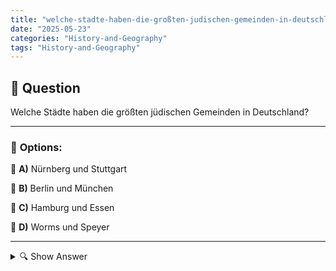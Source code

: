 ```yaml
---
title: "welche-stadte-haben-die-großten-judischen-gemeinden-in-deutschland"
date: "2025-05-23"
categories: "History-and-Geography"
tags: "History-and-Geography"
---
```


## 📌 **Question**

Welche Städte haben die größten jüdischen Gemeinden in Deutschland?



---

### 📝 **Options:**

🔘 **A)** Nürnberg und Stuttgart

🔘 **B)** Berlin und München

🔘 **C)** Hamburg und Essen

🔘 **D)** Worms und Speyer

---

<details>
  <summary>🔍 Show Answer</summary>

  <p>
💡  <b>Correct Answer:</b>  b
  </p>
  <p>
    📖<b>Explanation:</b>
    Die jüdische Bevölkerung in Deutschland hat sich nach dem Zweiten Weltkrieg und insbesondere nach der Zuwanderung aus der ehemaligen Sowjetunion erheblich entwickelt. Jüdische Gemeinden sind in vielen deutschen Städten aktiv und bieten kulturelle, religiöse und soziale Dienste. Historisch bedingt haben einige Städte größere und etabliertere Gemeinschaften. Städte wie Berlin und München sind bekannt für ihre signifikanten jüdischen Bevölkerungen und bieten eine Vielzahl von Synagogen, kulturellen Veranstaltungen und Bildungseinrichtungen, die das jüdische Leben unterstützen und fördern. Diese Städte spielen eine zentrale Rolle im jüdischen Leben in Deutschland.
  </p>
</details>
